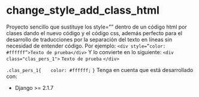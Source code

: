 change_style_add_class_html
==================

Proyecto sencillo que sustituye los style=”” dentro de un código html por clases dando el nuevo código y el código css, además perfecto para el desarrollo de traducciones por la separación del texto en líneas sin necesidad de entender código.
Por ejemplo:
``<div style=”color: #ffffff”>Texto de prueba</div>``
Y lo convierte en lo siguiente:
``<div class="clas_pers_1">``
``Texto de prueba``
``</div>``

``.clas_pers_1{``
``    color: #ffffff; ``
``}``
Tenga en cuenta que está desarrollado con:
- Django >= 2.1.7


